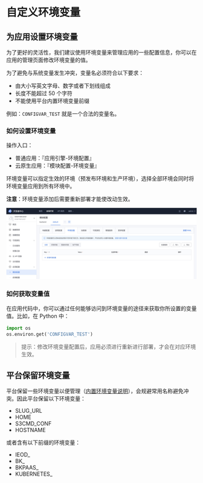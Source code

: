 # 自定义环境变量

## 为应用设置环境变量

为了更好的灵活性，我们建议使用环境变量来管理应用的一些配置信息，你可以在应用的管理页面修改环境变量的值。

为了避免与系统变量发生冲突，变量名必须符合以下要求：

- 由大小写英文字母、数字或者下划线组成
- 长度不能超过 50 个字符
- 不能使用平台内置环境变量前缀

例如：`CONFIGVAR_TEST` 就是一个合法的变量名。

### 如何设置环境变量

操作入口：

- 普通应用：『应用引擎-环境配置』
- 云原生应用：『模块配置-环境变量』

环境变量可以指定生效的环境（预发布环境和生产环境），选择全部环境会同时将环境变量应用到所有环境中。

**注意**：环境变量添加后需要重新部署才能使改动生效。

![环境变量](../../assets/images/env_vars.png)

### 如何获取变量值

在应用代码中，你可以通过任何能够访问到环境变量的途径来获取你所设置的变量值。比如，在 Python 中：

```python
import os
os.environ.get('CONFIGVAR_TEST')
```

> 提示：修改环境变量配置后，应用必须进行重新进行部署，才会在对应环境生效。

## 平台保留环境变量

平台保留一些环境变量以便管理（[内置环境变量说明](./builtin_configvars.md)），会规避常用名称避免冲突。因此平台保留以下环境变量：

- SLUG_URL
- HOME
- S3CMD_CONF
- HOSTNAME

或者含有以下前缀的环境变量：

- IEOD\_
- BK\_
- BKPAAS\_
- KUBERNETES\_
